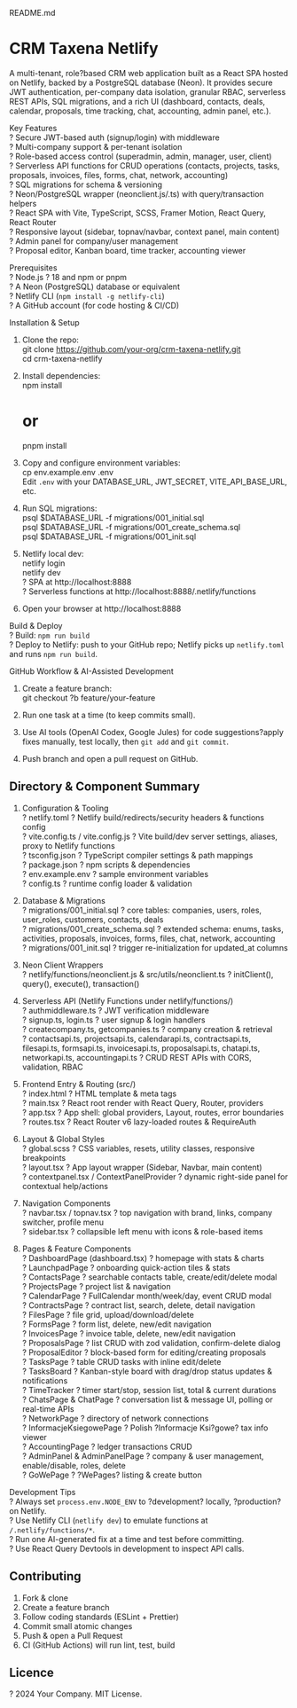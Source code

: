README.md

CRM Taxena Netlify  
==================  

A multi-tenant, role?based CRM web application built as a React SPA hosted on Netlify, backed by a PostgreSQL database (Neon). It provides secure JWT authentication, per-company data isolation, granular RBAC, serverless REST APIs, SQL migrations, and a rich UI (dashboard, contacts, deals, calendar, proposals, time tracking, chat, accounting, admin panel, etc.).

Key Features  
? Secure JWT-based auth (signup/login) with middleware  
? Multi-company support & per-tenant isolation  
? Role-based access control (superadmin, admin, manager, user, client)  
? Serverless API functions for CRUD operations (contacts, projects, tasks, proposals, invoices, files, forms, chat, network, accounting)  
? SQL migrations for schema & versioning  
? Neon/PostgreSQL wrapper (neonclient.js/.ts) with query/transaction helpers  
? React SPA with Vite, TypeScript, SCSS, Framer Motion, React Query, React Router  
? Responsive layout (sidebar, topnav/navbar, context panel, main content)  
? Admin panel for company/user management  
? Proposal editor, Kanban board, time tracker, accounting viewer  

Prerequisites  
? Node.js ? 18 and npm or pnpm  
? A Neon (PostgreSQL) database or equivalent  
? Netlify CLI (`npm install -g netlify-cli`)  
? A GitHub account (for code hosting & CI/CD)  

Installation & Setup  
1. Clone the repo:  
   git clone https://github.com/your-org/crm-taxena-netlify.git  
   cd crm-taxena-netlify  

2. Install dependencies:  
   npm install  
   # or  
   pnpm install  

3. Copy and configure environment variables:  
   cp env.example.env .env  
   Edit `.env` with your DATABASE_URL, JWT_SECRET, VITE_API_BASE_URL, etc.  

4. Run SQL migrations:  
   psql $DATABASE_URL -f migrations/001_initial.sql  
   psql $DATABASE_URL -f migrations/001_create_schema.sql  
   psql $DATABASE_URL -f migrations/001_init.sql  

5. Netlify local dev:  
   netlify login  
   netlify dev  
   ? SPA at http://localhost:8888  
   ? Serverless functions at http://localhost:8888/.netlify/functions  

6. Open your browser at http://localhost:8888  

Build & Deploy  
? Build: `npm run build`  
? Deploy to Netlify: push to your GitHub repo; Netlify picks up `netlify.toml` and runs `npm run build`.  

GitHub Workflow & AI-Assisted Development  
1. Create a feature branch:  
   git checkout ?b feature/your-feature  

2. Run one task at a time (to keep commits small).  
3. Use AI tools (OpenAI Codex, Google Jules) for code suggestions?apply fixes manually, test locally, then `git add` and `git commit`.  
4. Push branch and open a pull request on GitHub.  

Directory & Component Summary  
------------------------------  

1. Configuration & Tooling  
? netlify.toml ? Netlify build/redirects/security headers & functions config  
? vite.config.ts / vite.config.js ? Vite build/dev server settings, aliases, proxy to Netlify functions  
? tsconfig.json ? TypeScript compiler settings & path mappings  
? package.json ? npm scripts & dependencies  
? env.example.env ? sample environment variables  
? config.ts ? runtime config loader & validation  

2. Database & Migrations  
? migrations/001_initial.sql ? core tables: companies, users, roles, user_roles, customers, contacts, deals  
? migrations/001_create_schema.sql ? extended schema: enums, tasks, activities, proposals, invoices, forms, files, chat, network, accounting  
? migrations/001_init.sql ? trigger re-initialization for updated_at columns  

3. Neon Client Wrappers  
? netlify/functions/neonclient.js & src/utils/neonclient.ts ? initClient(), query(), execute(), transaction()  

4. Serverless API (Netlify Functions under netlify/functions/)  
? authmiddleware.ts ? JWT verification middleware  
? signup.ts, login.ts ? user signup & login handlers  
? createcompany.ts, getcompanies.ts ? company creation & retrieval  
? contactsapi.ts, projectsapi.ts, calendarapi.ts, contractsapi.ts, filesapi.ts, formsapi.ts, invoicesapi.ts, proposalsapi.ts, chatapi.ts, networkapi.ts, accountingapi.ts ? CRUD REST APIs with CORS, validation, RBAC  

5. Frontend Entry & Routing (src/)  
? index.html ? HTML template & meta tags  
? main.tsx ? React root render with React Query, Router, providers  
? app.tsx ? App shell: global providers, Layout, routes, error boundaries  
? routes.tsx ? React Router v6 lazy-loaded routes & RequireAuth  

6. Layout & Global Styles  
? global.scss ? CSS variables, resets, utility classes, responsive breakpoints  
? layout.tsx ? App layout wrapper (Sidebar, Navbar, main content)  
? contextpanel.tsx / ContextPanelProvider ? dynamic right-side panel for contextual help/actions  

7. Navigation Components  
? navbar.tsx / topnav.tsx ? top navigation with brand, links, company switcher, profile menu  
? sidebar.tsx ? collapsible left menu with icons & role-based items  

8. Pages & Feature Components  
? DashboardPage (dashboard.tsx) ? homepage with stats & charts  
? LaunchpadPage ? onboarding quick-action tiles & stats  
? ContactsPage ? searchable contacts table, create/edit/delete modal  
? ProjectsPage ? project list & navigation  
? CalendarPage ? FullCalendar month/week/day, event CRUD modal  
? ContractsPage ? contract list, search, delete, detail navigation  
? FilesPage ? file grid, upload/download/delete  
? FormsPage ? form list, delete, new/edit navigation  
? InvoicesPage ? invoice table, delete, new/edit navigation  
? ProposalsPage ? list CRUD with zod validation, confirm-delete dialog  
? ProposalEditor ? block-based form for editing/creating proposals  
? TasksPage ? table CRUD tasks with inline edit/delete  
? TasksBoard ? Kanban-style board with drag/drop status updates & notifications  
? TimeTracker ? timer start/stop, session list, total & current durations  
? ChatsPage & ChatPage ? conversation list & message UI, polling or real-time APIs  
? NetworkPage ? directory of network connections  
? InformacjeKsiegowePage ? Polish ?Informacje Ksi?gowe? tax info viewer  
? AccountingPage ? ledger transactions CRUD  
? AdminPanel & AdminPanelPage ? company & user management, enable/disable, roles, delete  
? GoWePage ? ?WePages? listing & create button  

Development Tips  
? Always set `process.env.NODE_ENV` to ?development? locally, ?production? on Netlify.  
? Use Netlify CLI (`netlify dev`) to emulate functions at `/.netlify/functions/*`.  
? Run one AI-generated fix at a time and test before committing.  
? Use React Query Devtools in development to inspect API calls.  

Contributing  
------------  
1. Fork & clone  
2. Create a feature branch  
3. Follow coding standards (ESLint + Prettier)  
4. Commit small atomic changes  
5. Push & open a Pull Request  
6. CI (GitHub Actions) will run lint, test, build  

Licence  
-------  
? 2024 Your Company. MIT License.